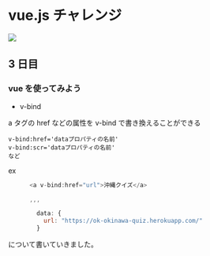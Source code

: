# vue.js チャレンジ

![](https://jp.vuejs.org/images/logo.png)

## 3 日目

### vue を使ってみよう

- v-bind

a タグの href などの属性を v-bind で書き換えることができる

```
v-bind:href='dataプロパティの名前'
v-bind:scr='dataプロパティの名前'
など
```

ex

```js
      <a v-bind:href="url">沖縄クイズ</a>

      ,,,

        data: {
          url: "https://ok-okinawa-quiz.herokuapp.com/"
        }
```

について書いていきました。
